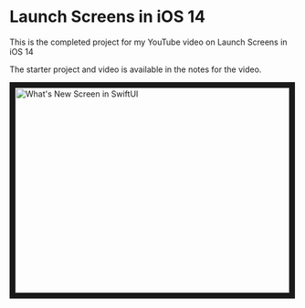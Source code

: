 # Launch Screens in iOS 14

This is the completed project for my YouTube video on Launch Screens in iOS 14

The starter project and video is available in the notes for the video.

<a href="http://www.youtube.com/watch?feature=player_embedded&v=6dLgI01psew
" target="_blank"><img src="http://img.youtube.com/vi/6dLgI01psew/0.jpg" 
alt="What's New Screen in SwiftUI" width="480" height="360" border="10" /></a>

